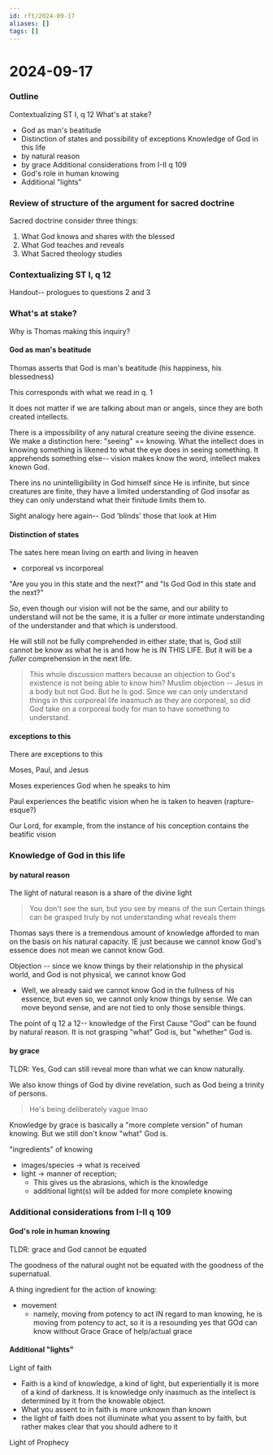 ```yaml
---
id: rft/2024-09-17
aliases: []
tags: []
---
```


# 2024-09-17

### Outline
Contextualizing ST I, q 12
What's at stake?
- God as man's beatitude
- Distinction of states and possibility of exceptions
Knowledge of God in this life
- by natural reason
- by grace
Additional considerations from I-II q 109
- God's role in human knowing
- Additional "lights"


### Review of structure of the argument for sacred doctrine
Sacred doctrine consider three things:
1. What God knows and shares with the blessed
2. What God teaches and reveals
3. What Sacred theology studies

### Contextualizing ST I, q 12
Handout-- prologues to questions 2 and 3

### What's at stake?
Why is Thomas making this inquiry?

#### God as man's beatitude
Thomas asserts that God is man's beatitude (his happiness, his blessedness)

This corresponds with what we read in q. 1

It does not matter if we are talking about man or angels, since they are both
created intellects.

There is a impossibility of any natural creature seeing the divine essence.
We make a distinction here: "seeing" == knowing.
What the intellect does in knowing something is likened to what the eye does in
seeing something. It apprehends something else-- vision makes know the word,
intellect makes known God.

There ins no unintelligibility in God himself since He is infinite, but since
creatures are finite, they have a limited understanding of God insofar as they
can only understand what their finitude limits them to.

Sight analogy here again-- God 'blinds' those that look at Him



#### Distinction of states 
The sates here mean living on earth and living in heaven 
- corporeal vs incorporeal 

"Are you you in this state and the next?" and "Is God God in this state and the
next?"

So, even though our vision will not be the same, and our ability to understand
will not be the same, it is a fuller or more intimate understanding of the
understander and that which is understood.

He will still not be fully comprehended in either state; that is, God still
cannot be know as what he is and how he is IN THIS LIFE. But it will be a
*fuller* comprehension in the next life.

> This whole discussion matters because an objection to God's existence is not
> being able to know him?
> Muslim objection -- Jesus in a body but not God. But he Is god. Since we can
> only understand things in this corporeal life inasmuch as they are corporeal,
> so did God take on a corporeal body for man to have something to understand.

#### exceptions to this
There are exceptions to this

Moses, Paul, and Jesus

Moses experiences God when he speaks to him

Paul experiences the beatific vision  when he is taken to heaven
(rapture-esque?)

Our Lord, for example, from the instance of his conception contains the beatific
vision

### Knowledge of God in this life
#### by natural reason
The light of natural reason is a share of the divine light

> You don't see the sun, but you see by means of the sun
> Certain things can be grasped truly by not understanding what reveals them

Thomas says there is a tremendous amount of knowledge afforded to man on the
basis on his natural capacity. IE just because we cannot know God's essence does
not mean we cannot know God.

Objection -- since we know things by their relationship in the physical world,
and God is not physical, we cannot know God
- Well, we already said we cannot know God in the fullness of his essence, but
even so, we cannot only know things by sense. We can move beyond sense, and are
not tied to only those sensible things.

The point of q 12 a 12-- knowledge of the First Cause "God" can be found by
natural reason. It is not grasping "what" God is, but "whether" God is.

#### by grace
TLDR: Yes, God can still reveal more than what we can know naturally. 

We also know things of God by divine revelation, such as God being a trinity of
persons. 

> He's being deliberately vague lmao

Knowledge by grace is basically a "more complete version" of human knowing. 
But we still don't know "what" God is.

"ingredients" of knowing
- images/species → what is received
- light → manner of reception; 
    - This gives us the abrasions, which is the
     knowledge
    - additional light(s) will be added for more complete knowing


### Additional considerations from I-II q 109

#### God's role in human knowing
TLDR: grace and God cannot be equated

The goodness of the natural ought not be equated with the goodness of the
supernatual.

A thing ingredient for the action of knowing:
- movement
    - namely, moving from potency to act
IN regard to man knowing, he is moving from potency to act, so it is a
    resounding yes that GOd can know without Grace 
Grace of help/actual grace

#### Additional "lights"
Light of faith
- Faith is a kind of knowledge, a kind of light, but experientially it is more
of a kind of darkness. It is knowledge only inasmuch as the intellect is
determined by it from the knowable object.
- What you assent to in faith is more unknown than known
- the light of faith does not illuminate what you assent to by faith, but rather
makes clear that you should adhere to it

Light of Prophecy















